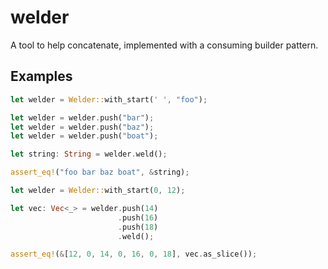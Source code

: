 # welder
A tool to help concatenate, implemented with a consuming builder pattern.

## Examples

```rust
let welder = Welder::with_start(' ', "foo");

let welder = welder.push("bar");
let welder = welder.push("baz");
let welder = welder.push("boat");

let string: String = welder.weld();

assert_eq!("foo bar baz boat", &string);
```

```rust
let welder = Welder::with_start(0, 12);

let vec: Vec<_> = welder.push(14)
                        .push(16)
                        .push(18)
                        .weld();

assert_eq!(&[12, 0, 14, 0, 16, 0, 18], vec.as_slice());
```

